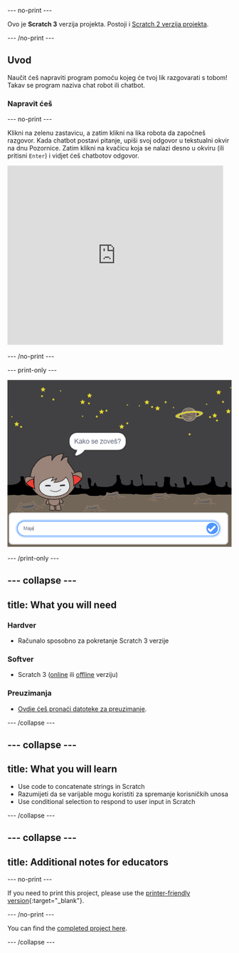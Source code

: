 \--- no-print \---

Ovo je **Scratch 3** verzija projekta. Postoji i [Scratch 2 verzija projekta](https://projects.raspberrypi.org/en/projects/chatbot-scratch2).

\--- /no-print \---

## Uvod

Naučit ćeš napraviti program pomoću kojeg će tvoj lik razgovarati s tobom! Takav se program naziva chat robot ili chatbot.

### Napravit ćeš

\--- no-print \---

Klikni na zelenu zastavicu, a zatim klikni na lika robota da započneš razgovor. Kada chatbot postavi pitanje, upiši svoj odgovor u tekstualni okvir na dnu Pozornice. Zatim klikni na kvačicu koja se nalazi desno u okviru (ili pritisni `Enter`) i vidjet ćeš chatbotov odgovor.

<div class="scratch-preview">
  <iframe allowtransparency="true" width="485" height="402" src="https://scratch.mit.edu/projects/embed/248864190/?autostart=false" 
  frameborder="0" scrolling="no"></iframe>
</div>

\--- /no-print \---

\--- print-only \---

![dovršen projekt](images/chatbot-preview.png)

\--- /print-only \---

## \--- collapse \---

## title: What you will need

### Hardver

- Računalo sposobno za pokretanje Scratch 3 verzije

### Softver

- Scratch 3 ([online](https://rpf.io/scratchon) ili [offline](https://rpf.io/scratchoff) verziju)

### Preuzimanja

- [Ovdje ćeš pronaći datoteke za preuzimanje](http://rpf.io/p/en/chatbot-go).

\--- /collapse \---

## \--- collapse \---

## title: What you will learn

- Use code to concatenate strings in Scratch
- Razumijeti da se varijable mogu koristiti za spremanje korisničkih unosa
- Use conditional selection to respond to user input in Scratch

\--- /collapse \---

## \--- collapse \---

## title: Additional notes for educators

\--- no-print \---

If you need to print this project, please use the [printer-friendly version](https://projects.raspberrypi.org/en/projects/chatbot/print){:target="_blank"}.

\--- /no-print \---

You can find the [completed project here](http://rpf.io/p/en/chatbot-get).

\--- /collapse \---